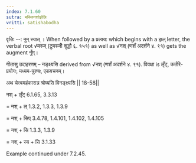 ```yaml
---
index: 7.1.60
sutra: मस्जिनशोर्झलि
vritti: satishabodha
---
```



वृत्तिः --: नुम् स्यात् । When followed by a प्रत्यय: which begins with a झल् letter, the verbal root √मस्ज् (टुमस्जोँ शुद्धौ ६. १५१) as well as √नश् (णशँ अदर्शने ४. ९१) gets the augment नुँम्।


गीतासु उदाहरणम् – नङ्क्ष्यसि derived from √नश् (णशँ अदर्शने ४. ९१). विवक्षा is लृँट्, कर्तरि-प्रयोगः, मध्यम-पुरुषः, एकवचनम्। 

अथ चेत्त्वमहंकारान्न श्रोष्यसि विनङ्क्ष्यसि || 18-58||


नश् + लृँट् 6.1.65, 3.3.13 

= नश् + ल् 1.3.2, 1.3.3, 1.3.9 

= नश् + सिप् 3.4.78, 1.4.101, 1.4.102, 1.4.105 

= नश् + सि 1.3.3, 1.3.9 

= नश् + स्य + सि 3.1.33 


Example continued under 7.2.45.

